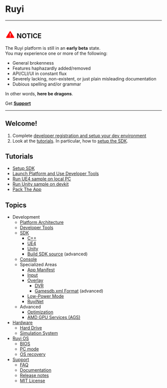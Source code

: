 # Ruyi

---
## ![](/docs/img/warning.png) NOTICE
The Ruyi platform is still in an __early beta__ state.  
You may experience one or more of the following:

* General brokenness
* Features haphazardly added/removed
* API/CLI/UI in constant flux
* Severely lacking, non-existent, or just plain misleading documentation
* Dubious spelling and/or grammar

In other words, __here be dragons__.

Get __[Support](topics/support.md)__

---

## Welcome!

1. Complete [developer registration and setup your dev environment](topics/dev_onboarding.md)
1. Look at the [tutorials](#tutorials).  In particular, how to [setup the SDK](tutorials/setup.md).

## Tutorials

* [Setup SDK](tutorials/setup.md)
* [Launch Platform and Use Developer Tools](tutorials/layer0_devtools.md)
* [Run UE4 sample on local PC](tutorials/run_ue4_sample_pc.md)
* [Run Unity sample on devkit](tutorials/run_unity_sample_console.md)
* [Pack The App](tutorials/how_to_pack.md)

## Topics

* Development
    * [Platform Architecture](topics/layer0.md)
    * [Developer Tools](topics/devtool.md)
    * [SDK](topics/sdk.md)
        * [C++](topics/cplusplus.md)
        * [UE4](topics/ue4.md)
        * [Unity](topics/unity.md)
        * [Build SDK source](topics/build_sdk_source.md) (advanced)
    * [Console](topics/console_dev.md)
    * Specialized Areas
        * [App Manifest](topics/app_metadata.md)
        * [Input](topics/input.md)
        * [Overlay](topics/overlay.md)
            * [DVR](topics/dvr.md)
            * [Gamesdb.xml Format](topics/gamesdb_format.md) (advanced)
        * [Low-Power Mode](topics/lpm.md)
        * [RuyiNet](topics/ruyinet.md)
    * Advanced
        * [Optimization](topics/optimization.md)
        * [AMD GPU Services (AGS)](topics/amd_gpu_services.md)
* [Hardware](topics/hardware.md)
    * [Hard Drive](topics/harddrive.md)
    * [Simulation System](topics/simulation_system.md)
* [Ruyi OS](topics/os.md)
    * [BIOS](topics/bios.md)
    * [PC mode](topics/pc_mode.md)
    * [OS recovery](topics/os_recovery.md)
* [Support](topics/support.md)
    * [FAQ](faq.md)
    * [Documentation](topics/docs.md)
    * [Release notes](topics/release_notes.md)
    * [MIT License](../../LICENSE.md)

